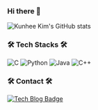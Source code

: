 ### Hi there 👋

![Kunhee Kim's GitHub stats](https://github-readme-stats.vercel.app/api?username=kunheekimdev&show_icons=true&theme=tokyonight)

### 🛠 Tech Stacks 🛠
<img alt="C" src ="https://img.shields.io/badge/C-00599C?style=for-the-badge&logo=c&logoColor=white"/> <img alt="Python" src ="https://img.shields.io/badge/Python-3776AB.svg?&style=for-the-badge&logo=Python&logoColor=white"/> <img alt="Java" src ="https://img.shields.io/badge/Java-ED8B00?style=for-the-badge&logo=java&logoColor=white"/> <img alt="C++" src ="https://img.shields.io/badge/C%2B%2B-00599C?style=for-the-badge&logo=c%2B%2B&logoColor=white"/>
  
### 🛠 Contact 🛠
[![Tech Blog Badge](http://img.shields.io/badge/-Tech%20blog-black?style=flat-square&logo=github&link=https://kunheekimtech.github.io/)](https://kunheekimtech.github.io/)

